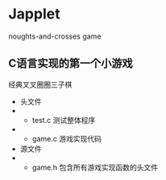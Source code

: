 # Japplet
noughts-and-crosses game

## C语言实现的第一个小游戏
经典叉叉圈圈三子棋

- 头文件
- - test.c 测试整体程序
- - game.c 游戏实现代码
- 源文件
- - game.h 包含所有游戏实现函数的头文件
